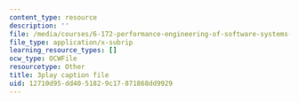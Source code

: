 ```yaml
---
content_type: resource
description: ''
file: /media/courses/6-172-performance-engineering-of-software-systems-fall-2018/12710d95dd4051829c17871868dd9929_wt7a5BOztuM.vtt
file_type: application/x-subrip
learning_resource_types: []
ocw_type: OCWFile
resourcetype: Other
title: 3play caption file
uid: 12710d95-dd40-5182-9c17-871868dd9929
---
```

